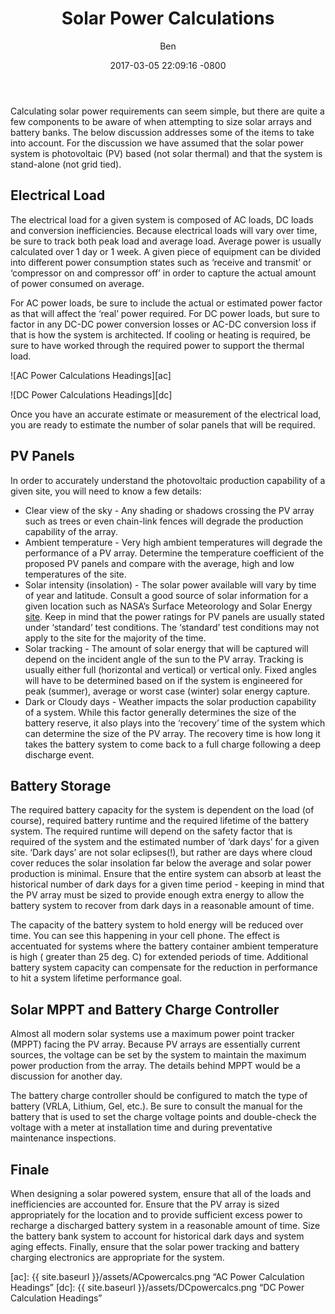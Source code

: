 ﻿---
layout: post
title:  "Solar Power Calculations"
date:   2017-03-05 22:09:16 -0800
categories: Electrical Solar
author: Ben
imagePath: "Monocrystalline_solar_panel.png"
---
Calculating solar power requirements can seem simple, but there are quite a few components to be aware of when attempting to size solar arrays and battery banks.  The below discussion addresses some of the items to take into account.  For the discussion we have assumed that the solar power system is photovoltaic (PV) based (not solar thermal) and that the system is stand-alone (not grid tied).


## Electrical Load


The electrical load for a given system is composed of AC loads, DC loads and conversion inefficiencies.  Because electrical loads will vary over time, be sure to track both peak load and average load.  Average power is usually calculated over 1 day or 1 week.  A given piece of equipment can be divided into different power consumption states such as ‘receive and transmit’ or ‘compressor on and compressor off’ in order to capture the actual amount of power consumed on average.


For AC power loads, be sure to include the actual or estimated power factor as that will affect the ‘real’ power required.  For DC power loads, but sure to factor in any DC-DC power conversion losses or AC-DC conversion loss if that is how the system is architected.  If cooling or heating is required, be sure to have worked through the required power to support the thermal load.


![AC Power Calculations Headings][ac]


![DC Power Calculations Headings][dc]


Once you have an accurate estimate or measurement of the electrical load, you are ready to estimate the number of solar panels that will be required.


## PV Panels


In order to accurately understand the photovoltaic production capability of a given site, you will need to know a few details:


* Clear view of the sky - Any shading or shadows crossing the PV array such as trees or even chain-link fences will degrade the production capability of the array.
* Ambient temperature - Very high ambient temperatures will degrade the performance of a PV array.  Determine the temperature coefficient of the proposed PV panels and compare with the average, high and low temperatures of the site.
* Solar intensity (insolation) - The solar power available will vary by time of year and latitude.  Consult a good source of solar information for a given location such as NASA’s Surface Meteorology and Solar Energy [site][sse].  Keep in mind that the power ratings for PV panels are usually stated under ‘standard’ test conditions. The ‘standard’ test conditions may not apply to the site for the majority of the time.
* Solar tracking - The amount of solar energy that will be captured will depend on the incident angle of the sun to the PV array.  Tracking is usually either full (horizontal and vertical) or vertical only.  Fixed angles will have to be determined based on if the system is engineered for peak (summer), average or worst case (winter) solar energy capture.
* Dark or Cloudy days - Weather impacts the solar production capability of a system.  While this factor generally determines the size of the battery reserve, it also plays into the ‘recovery’ time of the system which can determine the size of the PV array.  The recovery time is how long it takes the battery system to come back to a full charge following a deep discharge event.


## Battery Storage


The required battery capacity for the system is dependent on the load (of course), required battery runtime and the required lifetime of the battery system.  The required runtime will depend on the safety factor that is required of the system and the estimated number of ‘dark days’ for a given site.  ‘Dark days’ are not solar eclipses(!), but rather are days where cloud cover reduces the solar insolation far below the average and solar power production is minimal.  Ensure that the entire system can absorb at least the historical number of dark days for a given time period - keeping in mind that the PV array must be sized to provide enough extra energy to allow the battery system to recover from dark days in a reasonable amount of time.


The capacity of the battery system to hold energy will be reduced over time.  You can see this happening in your cell phone.  The effect is accentuated for systems where the battery container ambient temperature is high ( greater than 25 deg. C) for extended periods of time.  Additional battery system capacity can compensate for the reduction in performance to hit a system lifetime performance goal.


## Solar MPPT and Battery Charge Controller


Almost all modern solar systems use a maximum power point tracker (MPPT) facing the PV array.  Because PV arrays are essentially current sources, the voltage can be set by the system to maintain the maximum power production from the array.  The details behind MPPT would be a discussion for another day.


The battery charge controller should be configured to match the type of battery (VRLA, Lithium, Gel, etc.).  Be sure to consult the manual for the battery that is used to set the charge voltage points and double-check the voltage with a meter at installation time and during preventative maintenance inspections.


## Finale


When designing a solar powered system, ensure that all of the loads and inefficiencies are accounted for.  Ensure that the PV array is sized appropriately for the location and to provide sufficient excess power to recharge a discharged battery system in a reasonable amount of time.  Size the battery bank system to account for historical dark days and system aging effects.  Finally, ensure that the solar power tracking and battery charging electronics are appropriate for the system.




[sse]: https://eosweb.larc.nasa.gov/sse/
[ac]: {{ site.baseurl }}/assets/ACpowercalcs.png “AC Power Calculation Headings”
[dc]: {{ site.baseurl }}/assets/DCpowercalcs.png “DC Power Calculation Headings”